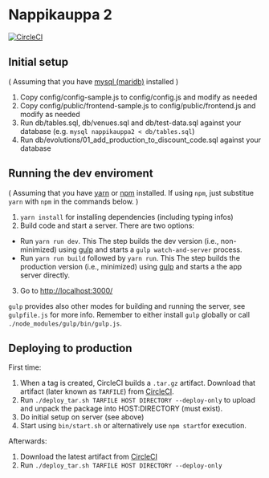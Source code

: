 Nappikauppa 2
=============
[![CircleCI](https://circleci.com/gh/teekkarispeksi/nappikauppa2.svg?style=svg)](https://circleci.com/gh/teekkarispeksi/nappikauppa2)

Initial setup
-------------
( Assuming that you have [mysql (maridb)](https://mariadb.org/) installed )

1. Copy config/config-sample.js to config/config.js and modify as needed
2. Copy config/public/frontend-sample.js to config/public/frontend.js and modify as needed
3. Run db/tables.sql, db/venues.sql and db/test-data.sql against your database (e.g. `mysql nappikauppa2 < db/tables.sql`)
4. Run db/evolutions/01_add_production_to_discount_code.sql against your database

Running the dev enviroment
-------------

( Assuming that you have [yarn](https://yarnpkg.com/lang/en/) or [npm](https://www.npmjs.com/) installed. If using `npm`, just substitue `yarn` with `npm` in the commands below. )

1. `yarn install` for installing dependencies (including typing infos)
2. Build code and start a server. There are two options:
  * Run `yarn run dev`. This The step builds the dev version (i.e., non-minimized) using [gulp](https://gulpjs.com/) and starts a `gulp watch-and-server` process.
  * Run `yarn run build` followed by `yarn run`. This The step builds the production version (i.e., minimized) using [gulp](https://gulpjs.com/) and starts a the app server directly.
3. Go to [http://localhost:3000/](http://localhost:3000/)

`gulp` provides also other modes for building and running the server, see `gulpfile.js` for more info. Remember to either install `gulp` globally or call `./node_modules/gulp/bin/gulp.js`.

Deploying to production
-------------

First time:

1. When a tag is created, CircleCI builds a `.tar.gz` artifact. Download that artifact (later known as `TARFILE`) from [CircleCI](https://circleci.com/gh/teekkarispeksi/nappikauppa2/).
2. Run `./deploy_tar.sh TARFILE HOST DIRECTORY --deploy-only`
to upload and unpack the package into HOST:DIRECTORY (must exist).
3. Do initial setup on server (see above)
4. Start using `bin/start.sh` or alternatively use `npm start`for execution.

Afterwards:
1. Download the latest artifact from [CircleCI](https://circleci.com/gh/teekkarispeksi/nappikauppa2/)
2. Run `./deploy_tar.sh TARFILE HOST DIRECTORY --deploy-only`
